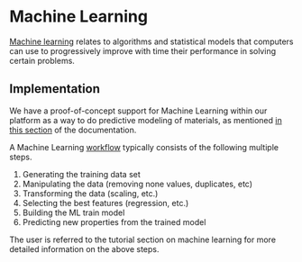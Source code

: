# Machine Learning

[Machine learning](../../models-directory/machine-learning/overview.md) relates to algorithms and statistical models that computers can use to progressively improve with time their performance in solving certain problems. 

## Implementation

We have a proof-of-concept support for Machine Learning within our platform as a way to do predictive modeling of materials, as mentioned [in this section](../../software-directory/overview.md#machine-learning) of the documentation.

A Machine Learning [workflow](../../workflows/overview.md) typically consists of the following multiple steps.

1. Generating the training data set
2. Manipulating the data (removing none values, duplicates, etc)
3. Transforming the data (scaling, etc.)
4. Selecting the best features (regression, etc.)
5. Building the ML train model
6. Predicting new properties from the trained model

The user is referred to the tutorial section on machine learning for more detailed information on the above steps.
